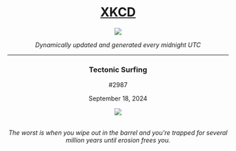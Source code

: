 
<h1 align="center"><a href="https://xkcd.com">XKCD</a></h1>
<div align="center">
    <img src="https://img.shields.io/github/last-commit/ShashashankThakur/XKCD?label=last%20updated" />
</div>

<p align="center"><i>Dynamically updated and generated every midnight UTC</i></p>
<hr>
<div align="center">
    <h3><strong>Tectonic Surfing</strong></h3>
    <p>#2987</p>
    <p>September 18, 2024</p>
    <img src="https://imgs.xkcd.com/comics/tectonic_surfing.png">
    <br></br>
    <p><i>The worst is when you wipe out in the barrel and you're trapped for several million years until erosion frees you.</i></p>
</div>
